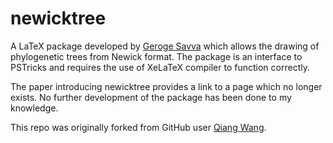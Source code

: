 # newicktree

A LaTeX package developed by [Geroge Savva](https://academic.oup.com/bioinformatics/article/20/14/2322/213985) which allows the drawing of phylogenetic trees from Newick format. The package is an interface to PSTricks and requires the use of XeLaTeX compiler to function correctly.

The paper introducing newicktree provides a link to a page which no longer exists. No further development of the package has been done to my knowledge.

This repo was originally forked from GitHub user [Qiang Wang](https://github.com/wang-q).

